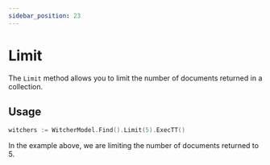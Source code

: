 ```yaml
---
sidebar_position: 23
---
```


# Limit

The `Limit` method allows you to limit the number of documents returned in a collection.

## Usage

```go
witchers := WitcherModel.Find().Limit(5).ExecTT()
```

In the example above, we are limiting the number of documents returned to 5.
